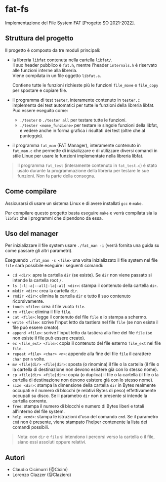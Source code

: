 # fat-fs
Implementazione del File System FAT [Progetto SO 2021-2022].

## Struttura del progetto
Il progetto è composto da tre moduli principali:
- la libreria `libfat` contenuta nella cartella `libfat/`.  
  Il suo header pubblico è `fat.h`, mentre l'header `internals.h` è riservato alle funzioni interne alla libreria.  
  Viene compilata in un file oggetto `libfat.a`.

  Contiene tutte le funzioni richieste più le funzioni `file_move` e `file_copy` per spostare e copiare file.

- il programma di test `tester`, interamente contenuto in `tester.c` implementa dei test automatici per tutte le funzioni della libreria libfat. Può essere eseguito come:
    + `./tester` o `./tester all` per testare tutte le funzioni.
    + `./tester <nome_funzione>` per testare le singole funzioni della libfat, e vedere anche in forma grafica i risultati dei test (oltre che al punteggio).

- il programma `fat_man` (FAT Manager), interamente contenuto in `fat_man.c` che permette di inizializzare e di utilizzare diversi comandi in stile Linux per usare le funzioni implementate nella libreria libfat.

> Il programma `fat_test` (interamente contenuto in `fat_test.c`) è stato usato durante la programmazione della libreria per testare le sue funzioni. Non fa parte della consegna.


## Come compilare
Assicurarsi di usare un sistema Linux e di avere installati `gcc` e `make`.

Per compilare questo progetto basta eseguire `make` e verrà compilata sia la `libfat` che i programmi che dipendono da essa.

## Uso del manager
Per inizializzare il file system usare `./fat_man -i` (verrà fornita una guida su come passare gli altri parametri).

Eseguendo `./fat_man -s <file>` una volta inizializzato il file system nel file `file` sarà possibile eseguire i seguenti comandi:
- `cd <dir>`: apre la cartella `dir` (se esiste). Se `dir` non viene passato si intende la cartella root `/`.
- `ls [-l|-a|--all|-la|-al] <dir>`: stampa il contenuto della cartella `dir`.
- `mkdir <dir>`: crea la cartella `dir`.
- `rmdir <dir>`: elimina la cartella `dir` e tutto il suo contenuto ricorsivamente.
- `touch <file>`: crea il file vuoto `file`.
- `rm <file>`: elimina il file `file`.
- `cat <file>`: legge il contenuto del file `file` e lo stampa a schermo.
- `write <file>`: scrive l'input letto da tastiera nel file `file` (se non esiste il file può essere creato).
- `append <file>`: scrive l'input letto da tastiera alla fine del file `file` (se non esiste il file può essere creato).
- `ec <file_ext> <file>`: copia il contenuto del file esterno `file_ext` nel file `file`.
- `repeat <file> <char> <n>`: appende alla fine del file `file` il carattere `char` per `n` volte.
- `mv <file|dir> <file|dir>`: sposta (o rinomina) il file o la cartella (il file o la cartella di destinazione non devono esistere già con lo stesso nome).
- `cp <file|dir> <file|dir>`: copia (o duplica) il file o la cartella (il file o la cartella di destinazione non devono esistere già con lo stesso nome).
- `size <dir>`: stampa la dimensione della cartella `dir` in Bytes realmente occupati e il numero di blocchi (e relativi Bytes di peso) effettivamente occupati su disco. Se il parametro `dir` non è presente si intende la cartella corrente.
- `free`: stampa il numero di blocchi e numero di Bytes liberi e totali all'interno del file system.
- `help <cmd>`: stampa le istruzioni d'uso del comando `cmd`. Se il parametro `cmd` non è presente, viene stampato l'helper contenente la lista dei comandi possibili.

> Nota: con `dir` e `file` si intendono i percorsi verso la cartella o il file, siano essi assoluti oppure relativi.

## Autori
- Claudio Cicimurri (@Cicim)
- Lorenzo Clazzer (@Claziero)
